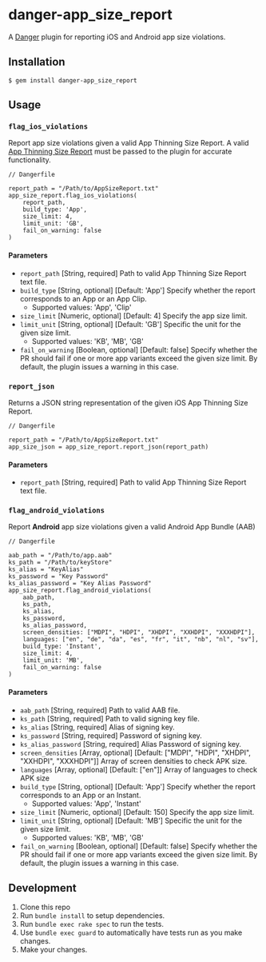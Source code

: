 # danger-app_size_report

A [Danger](https://github.com/danger/danger) plugin for reporting iOS and Android app size violations.

## Installation

    $ gem install danger-app_size_report

## Usage

### `flag_ios_violations`

Report app size violations given a valid App Thinning Size Report. A valid [App Thinning Size Report](https://developer.apple.com/documentation/xcode/reducing-your-app-s-size) must be passed to the plugin for accurate functionality.

    // Dangerfile

    report_path = "/Path/to/AppSizeReport.txt"
    app_size_report.flag_ios_violations(
        report_path,
        build_type: 'App',
        size_limit: 4,
        limit_unit: 'GB',
        fail_on_warning: false
    )

#### Parameters

- `report_path` [String, required] Path to valid App Thinning Size Report text file.
- `build_type` [String, optional] [Default: 'App'] Specify whether the report corresponds to an App or an App Clip.
  - Supported values: 'App', 'Clip'
- `size_limit` [Numeric, optional] [Default: 4] Specify the app size limit.
- `limit_unit` [String, optional] [Default: 'GB'] Specific the unit for the given size limit.
  - Supported values: 'KB', 'MB', 'GB'
- `fail_on_warning` [Boolean, optional] [Default: false] Specify whether the PR should fail if one or more app variants exceed the given size limit. By default, the plugin issues a warning in this case.

### `report_json`

Returns a JSON string representation of the given iOS App Thinning Size Report.

    // Dangerfile

    report_path = "/Path/to/AppSizeReport.txt"
    app_size_json = app_size_report.report_json(report_path)

#### Parameters

- `report_path` [String, required] Path to valid App Thinning Size Report text file.

### `flag_android_violations`

Report <b>Android</b> app size violations given a valid Android App Bundle (AAB)

    // Dangerfile

    aab_path = "/Path/to/app.aab"
    ks_path = "/Path/to/keyStore"
    ks_alias = "KeyAlias"
    ks_password = "Key Password"
    ks_alias_password = "Key Alias Password"
    app_size_report.flag_android_violations(
        aab_path,
        ks_path,
        ks_alias,
        ks_password,
        ks_alias_password,
        screen_densities: ["MDPI", "HDPI", "XHDPI", "XXHDPI", "XXXHDPI"],
        languages: ["en", "de", "da", "es", "fr", "it", "nb", "nl", "sv"],
        build_type: 'Instant',
        size_limit: 4,
        limit_unit: 'MB',
        fail_on_warning: false
    )

#### Parameters

- `aab_path` [String, required] Path to valid AAB file.
- `ks_path` [String, required] Path to valid signing key file.
- `ks_alias` [String, required] Alias of signing key.
- `ks_password` [String, required] Password of signing key.
- `ks_alias_password` [String, required] Alias Password of signing key.
- `screen_densities` [Array, optional] [Default: ["MDPI", "HDPI", "XHDPI", "XXHDPI", "XXXHDPI"]] Array of screen densities to check APK size.
- `languages` [Array, optional] [Default: ["en"]] Array of languages to check APK size
- `build_type` [String, optional] [Default: 'App'] Specify whether the report corresponds to an App or an Instant.
  - Supported values: 'App', 'Instant'
- `size_limit` [Numeric, optional] [Default: 150] Specify the app size limit.
- `limit_unit` [String, optional] [Default: 'MB'] Specific the unit for the given size limit.
  - Supported values: 'KB', 'MB', 'GB'
- `fail_on_warning` [Boolean, optional] [Default: false] Specify whether the PR should fail if one or more app variants exceed the given size limit. By default, the plugin issues a warning in this case.

## Development

1. Clone this repo
2. Run `bundle install` to setup dependencies.
3. Run `bundle exec rake spec` to run the tests.
4. Use `bundle exec guard` to automatically have tests run as you make changes.
5. Make your changes.
